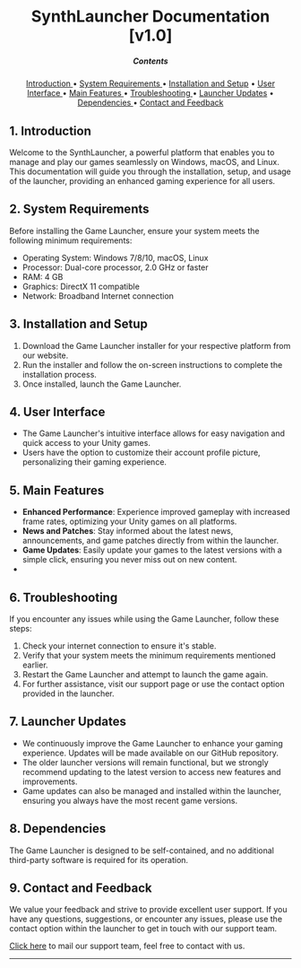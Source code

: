 <h1 align = "center"> SynthLauncher Documentation [v1.0]
 </h1>

 <h5 align = " center "> Contents </h5>
<p align = " center"> 
<a href = "##introduction"> Introduction </a> • <a href = "#system-requirements"> System Requirements </a> • <a href = "#installation-and-setup"> Installation and Setup</a> • <a href = "#user-interface"> User Interface </a> • <a href = "#main-features"> Main Features </a> • <a href = "#trouble-shooting"> Troubleshooting </a> • <a href = "#launcher-updates"> Launcher Updates</a> • <a href = "#denpendencies"> Dependencies </a> • <a href = "#contact-and-feedback"> Contact and Feedback</a>
 
<br>
 
## 1. Introduction
Welcome to the SynthLauncher, a powerful platform that enables you to manage and play our games seamlessly on Windows, macOS, and Linux. This documentation will guide you through the installation, setup, and usage of the launcher, providing an enhanced gaming experience for all users.

## 2. System Requirements

Before installing the Game Launcher, ensure your system meets the following minimum requirements:

- Operating System: Windows 7/8/10, macOS, Linux
- Processor: Dual-core processor, 2.0 GHz or faster
- RAM: 4 GB
- Graphics: DirectX 11 compatible
- Network: Broadband Internet connection

## 3. Installation and Setup

1. Download the Game Launcher installer for your respective platform from our website.
2. Run the installer and follow the on-screen instructions to complete the installation process.
3. Once installed, launch the Game Launcher.

## 4. User Interface

- The Game Launcher's intuitive interface allows for easy navigation and quick access to your Unity games.
- Users have the option to customize their account profile picture, personalizing their gaming experience.

## 5. Main Features

- **Enhanced Performance**: Experience improved gameplay with increased frame rates, optimizing your Unity games on all platforms.
- **News and Patches**: Stay informed about the latest news, announcements, and game patches directly from within the launcher.
- **Game Updates**: Easily update your games to the latest versions with a simple click, ensuring you never miss out on new content.
- 
## 6. Troubleshooting

If you encounter any issues while using the Game Launcher, follow these steps:

1. Check your internet connection to ensure it's stable.
2. Verify that your system meets the minimum requirements mentioned earlier.
3. Restart the Game Launcher and attempt to launch the game again.
4. For further assistance, visit our support page or use the contact option provided in the launcher.

## 7. Launcher Updates

- We continuously improve the Game Launcher to enhance your gaming experience. Updates will be made available on our GitHub repository.
- The older launcher versions will remain functional, but we strongly recommend updating to the latest version to access new features and improvements.
- Game updates can also be managed and installed within the launcher, ensuring you always have the most recent game versions.

## 8. Dependencies

The Game Launcher is designed to be self-contained, and no additional third-party software is required for its operation.

## 9. Contact and Feedback

We value your feedback and strive to provide excellent user support. If you have any questions, suggestions, or encounter any issues, please use the contact option within the launcher to get in touch with our support team.

[Click here](mailto:synthwavesupport@gmail.com) to mail our support team, feel free to contact with us. 

---
